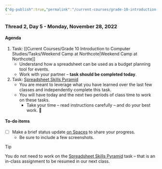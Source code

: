 ```yaml
---
{"dg-publish":true,"permalink":"/current-courses/grade-10-introduction-to-computer-studies/section-1/thread-2/day-5/","dgHomeLink":false}
---
```


### Thread 2, Day 5 - Monday, November 28, 2022
#### Agenda

1. Task: [[Current Courses/Grade 10 Introduction to Computer Studies/Tasks/Weekend Camp at Northcote|Weekend Camp at Northcote]]
	- Understand how a spreadsheet can be used as a budget planning tool for events.
	- Work with your partner – **task should be completed today**.
2. Task: [Spreadsheet Skills Pyramid](https://drive.google.com/file/d/1P0X1kL2TFCbPz-MDcHjmH3G-xiiCZjFr/view?usp=share_link)
	- You are meant to leverage what you have learned over the last few classes and independently complete this task.
	- You will have today and the next two periods of class time to work on these tasks.
		- Take your time – read instructions carefully – and do your best work. 🚀

#### To-do items
- [ ] Make a brief status update [on Spaces](https://ca.spacesedu.com/) to share your progress.
	- Be sure to include a few screenshots.

> [!TIP]
> You do not need to work on the [Spreadsheet Skills Pyramid](https://drive.google.com/file/d/1P0X1kL2TFCbPz-MDcHjmH3G-xiiCZjFr/view?usp=share_link) task – that is an in-class assignment to be resumed in our next class.